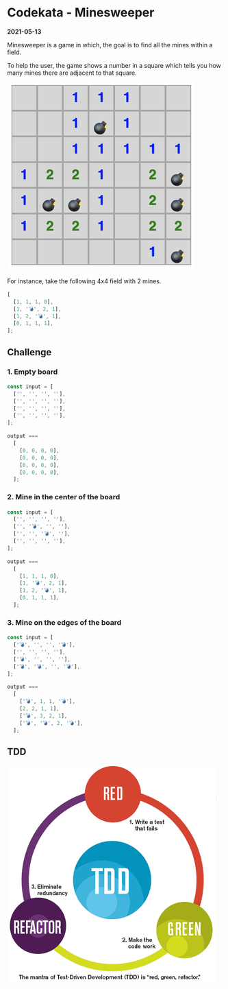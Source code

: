 # Codekata - Minesweeper

**2021-05-13**

Minesweeper is a game in which, the goal is to find all the mines within a field.

To help the user, the game shows a number in a square which tells you how many mines there are adjacent to that square.

![Minesweeper](./images/minesweeper.png)

For instance, take the following 4x4 field with 2 mines.

```js
[
  [1, 1, 1, 0],
  [1, '💣', 2, 1],
  [1, 2, '💣', 1],
  [0, 1, 1, 1],
];
```

## Challenge

### 1. Empty board

```js
const input = [
  ['', '', '', ''],
  ['', '', '', ''],
  ['', '', '', ''],
  ['', '', '', ''],
];
```

```js
output ===
  [
    [0, 0, 0, 0],
    [0, 0, 0, 0],
    [0, 0, 0, 0],
    [0, 0, 0, 0],
  ];
```

### 2. Mine in the center of the board

```js
const input = [
  ['', '', '', ''],
  ['', '💣', '', ''],
  ['', '', '💣', ''],
  ['', '', '', ''],
];
```

```js
output ===
  [
    [1, 1, 1, 0],
    [1, '💣', 2, 1],
    [1, 2, '💣', 1],
    [0, 1, 1, 1],
  ];
```

### 3. Mine on the edges of the board

```js
const input = [
  ['💣', '', '', '💣'],
  ['', '', '', ''],
  ['💣', '', '', ''],
  ['💣', '💣', '', '💣'],
];
```

```js
output ===
  [
    ['💣', 1, 1, '💣'],
    [2, 2, 1, 1],
    ['💣', 3, 2, 1],
    ['💣', '💣', 2, '💣'],
  ];
```

## TDD

![TDD](./images/tdd.gif)
